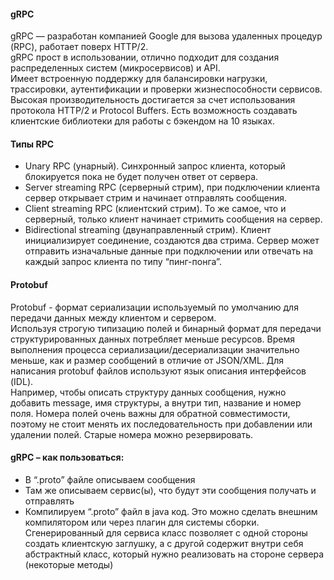#### gRPC
gRPC —  разработан компанией Google для вызова удаленных процедур (RPC), работает поверх HTTP/2.  
gRPC прост в использовании, отлично подходит для создания распределенных систем (микросервисов) и API.  
Имеет встроенную поддержку для балансировки нагрузки, трассировки, аутентификации и проверки жизнеспособности сервисов.  
Высокая производительность достигается за счет использования протокола HTTP/2 и Protocol Buffers. 
Есть возможность создавать клиентские библиотеки для работы с бэкендом на 10 языках. 

#### Типы RPC
- Unary RPC (унарный). Синхронный запрос клиента, который блокируется пока не будет получен ответ от сервера.  
- Server streaming RPC (серверный стрим), при подключении клиента сервер открывает стрим и начинает отправлять сообщения.  
- Client streaming RPC (клиентский стрим). То же самое, что и серверный, только клиент начинает стримить сообщения на сервер.  
- Bidirectional streaming (двунаправленный стрим). Клиент инициализирует соединение, создаются два стрима. Сервер может отправить изначальные данные при подключении или отвечать на каждый запрос клиента по типу “пинг-понга”.

#### Protobuf
Protobuf - формат сериализации используемый по умолчанию для передачи данных между клиентом и сервером.  
Используя строгую типизацию полей и бинарный формат для передачи структурированных данных потребляет меньше ресурсов. 
Время выполнения процесса сериализации/десериализации значительно меньше, как и размер сообщений в отличие от JSON/XML.
Для написания protobuf файлов используют язык описания интерфейсов (IDL).  
Например, чтобы описать структуру данных сообщения, нужно добавить message, имя структуры, а внутри тип, название и номер поля. Номера полей очень важны для обратной совместимости, поэтому не стоит менять их последовательность при добавлении или удалении полей. Старые номера можно резервировать.

#### gRPC – как пользоваться:
- В “.proto” файле описываем сообщения
- Там же описываем сервис(ы), что будут эти сообщения получать и отправлять
- Компилируем “.proto” файл в java код. Это можно сделать внешним компилятором или через плагин для системы сборки.
Сгенерированный для сервиса класс позволяет с одной стороны создать клиентскую заглушку, а с другой содержит внутри себя абстрактный класс, который нужно реализовать на стороне сервера (некоторые методы)  